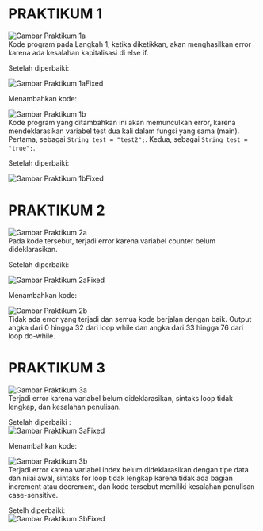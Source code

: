 # PRAKTIKUM 1

![Gambar Praktikum 1a](img/Praktikum1a.png)  
Kode program pada Langkah 1, ketika diketikkan, akan menghasilkan error karena ada kesalahan kapitalisasi di else if.

Setelah diperbaiki:

![Gambar Praktikum 1aFixed](img/Praktikum1aFixed.png)

Menambahkan kode:

![Gambar Praktikum 1b](img/Praktikum1b.png)  
Kode program yang ditambahkan ini akan memunculkan error, karena mendeklarasikan variabel test dua kali dalam fungsi yang sama (main). Pertama, sebagai `String test = "test2";`. Kedua, sebagai `String test = "true";`.

Setelah diperbaiki:

![Gambar Praktikum 1bFixed](img/Praktikum1bFixed.png)

# PRAKTIKUM 2

![Gambar Praktikum 2a](img/Praktikum2a.png)  
Pada kode tersebut, terjadi error karena variabel counter belum dideklarasikan.

Setelah diperbaiki:

![Gambar Praktikum 2aFixed](img/Praktikum2aFixed.png)

Menambahkan kode:

![Gambar Praktikum 2b](img/Praktikum2b.png)  
Tidak ada error yang terjadi dan semua kode berjalan dengan baik. Output angka dari 0 hingga 32 dari loop while dan angka dari 33 hingga 76 dari loop do-while. 

# PRAKTIKUM 3

![Gambar Praktikum 3a](img/Praktikum3a.png)  
Terjadi error karena variabel belum dideklarasikan, sintaks loop tidak lengkap, dan kesalahan penulisan.

Setelah diperbaiki :  
![Gambar Praktikum 3aFixed](img/Praktikum3aFixed.png)  

Menambahkan kode:  

![Gambar Praktikum 3b](img/Praktikum3b.png)  
Terjadi error karena variabel index belum dideklarasikan dengan tipe data dan nilai awal, sintaks for loop tidak lengkap karena tidak ada bagian increment atau decrement, dan kode tersebut memiliki kesalahan penulisan case-sensitive.

Setelh diperbaiki:  
![Gambar Praktikum 3bFixed](img/Praktikum3bFixed.png)  
